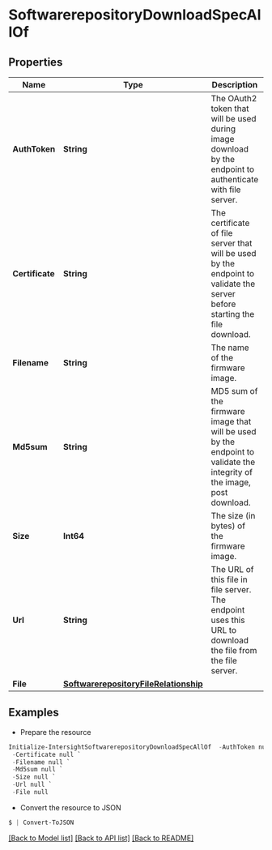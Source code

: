 # SoftwarerepositoryDownloadSpecAllOf
## Properties

Name | Type | Description | Notes
------------ | ------------- | ------------- | -------------
**AuthToken** | **String** | The OAuth2 token that will be used during image download by the endpoint to authenticate with file server. | [optional] 
**Certificate** | **String** | The certificate of file server that will be used by the endpoint to validate the server before starting the file download. | [optional] 
**Filename** | **String** | The name of the firmware image. | [optional] 
**Md5sum** | **String** | MD5 sum of the firmware image that will be used by the endpoint to validate the integrity of the image, post download. | [optional] 
**Size** | **Int64** | The size (in bytes) of the firmware image. | [optional] 
**Url** | **String** | The URL of this file in file server. The endpoint uses this URL to download the file from the file server. | [optional] 
**File** | [**SoftwarerepositoryFileRelationship**](SoftwarerepositoryFileRelationship.md) |  | [optional] 

## Examples

- Prepare the resource
```powershell
Initialize-IntersightSoftwarerepositoryDownloadSpecAllOf  -AuthToken null `
 -Certificate null `
 -Filename null `
 -Md5sum null `
 -Size null `
 -Url null `
 -File null
```

- Convert the resource to JSON
```powershell
$ | Convert-ToJSON
```

[[Back to Model list]](../README.md#documentation-for-models) [[Back to API list]](../README.md#documentation-for-api-endpoints) [[Back to README]](../README.md)


